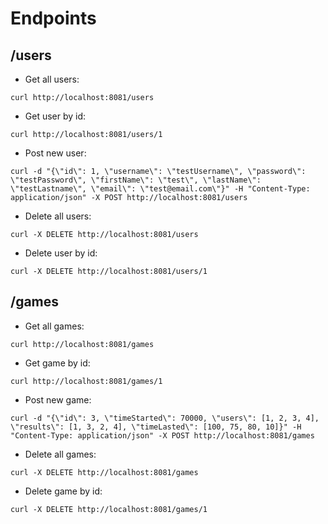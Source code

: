 # Endpoints
## /users
- Get all users: 
```
curl http://localhost:8081/users
```
- Get user by id: 
```
curl http://localhost:8081/users/1
```
- Post new user: 
```
curl -d "{\"id\": 1, \"username\": \"testUsername\", \"password\": \"testPassword\", \"firstName\": \"test\", \"lastName\": \"testLastname\", \"email\": \"test@email.com\"}" -H "Content-Type: application/json" -X POST http://localhost:8081/users
```
- Delete all users: 
```
curl -X DELETE http://localhost:8081/users
```
- Delete user by id:
```
curl -X DELETE http://localhost:8081/users/1
```

## /games
- Get all games: 
```
curl http://localhost:8081/games
```
- Get game by id: 
```
curl http://localhost:8081/games/1
```
- Post new game: 
```
curl -d "{\"id\": 3, \"timeStarted\": 70000, \"users\": [1, 2, 3, 4], \"results\": [1, 3, 2, 4], \"timeLasted\": [100, 75, 80, 10]}" -H "Content-Type: application/json" -X POST http://localhost:8081/games
```
- Delete all games: 
```
curl -X DELETE http://localhost:8081/games
```
- Delete game by id:
```
curl -X DELETE http://localhost:8081/games/1
```